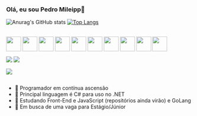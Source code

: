 ### Olá, eu sou Pedro Mileipp👋


![Anurag's GitHub stats](https://github-readme-stats.vercel.app/api?username=pedro-mileipp&show_icons=true&theme=blueberry)
[![Top Langs](https://github-readme-stats.vercel.app/api/top-langs/?username=pedro-mileipp&layout=donut&theme=blueberry)](https://github.com/pedro-mileipp/github-readme-stats)

<div style="display: inline-block"><br>

<img align="center" height="40" width="40" src="https://cdn.jsdelivr.net/gh/devicons/devicon/icons/csharp/csharp-original.svg" />
<img align="center" height="40" width="40" src="https://cdn.jsdelivr.net/gh/devicons/devicon/icons/dotnetcore/dotnetcore-original.svg" />
<img align="center" height="40" width="40" src="https://cdn.jsdelivr.net/gh/devicons/devicon/icons/go/go-original.svg" />
<img align="center" height="40" width="40" src="https://cdn.jsdelivr.net/gh/devicons/devicon/icons/html5/html5-original.svg" />
<img align="center" height="40" width="40" src="https://cdn.jsdelivr.net/gh/devicons/devicon/icons/css3/css3-original.svg" />
<img align="center" height="40" width="40" src="https://cdn.jsdelivr.net/gh/devicons/devicon/icons/javascript/javascript-original.svg" />
<img align="center" height="40" width="40" src="https://cdn.jsdelivr.net/gh/devicons/devicon/icons/python/python-original.svg" />
<img align="center" height="40" width="40" src="https://cdn.jsdelivr.net/gh/devicons/devicon/icons/cplusplus/cplusplus-original.svg" />

<img align="center" height="40" width="40" src="https://cdn.jsdelivr.net/gh/devicons/devicon/icons/c/c-original.svg" />
<img align="center" height="40" width="40" src="https://cdn.jsdelivr.net/gh/devicons/devicon/icons/mysql/mysql-plain-wordmark.svg" />

          
          
</div>

<br>

<div style="display: inline-block">

<a href="https://www.linkedin.com/in/pedromileipp/"> <img src="https://img.shields.io/badge/LinkedIn-0077B5?style=for-the-badge&logo=linkedin&logoColor=white"></a>
<a href="mailto:pedromileipp5@gmail.com"> <img src="https://img.shields.io/badge/Gmail-D14836?style=for-the-badge&logo=gmail&logoColor=white"></a>

<a href="#"> <img src="https://img.shields.io/badge/Windows-0078D6?style=for-the-badge&logo=windows&logoColor=white"></a>

</div>

<br>


- 🔭 Programador em contínua ascensão
- 🚀 Principal linguagem é C# para uso no .NET
- 🌱 Estudando Front-End e JavaScript (repositórios ainda virão) e GoLang
- 👯 Em busca de uma vaga para Estágio/Júnior
